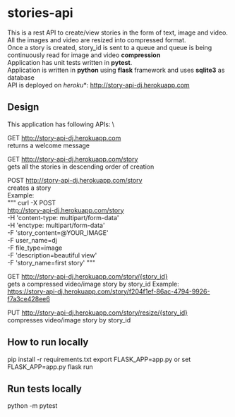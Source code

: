 # stories-api
This is a rest API to create/view stories in the form of text, image and video. \
All the images and video are resized into compressed format. \
Once a story is created, story_id is sent to a queue and queue is being continuously read for image and video **compression** \
Application has unit tests written in **pytest**. \
Application is written in **python** using **flask** framework and uses **sqlite3** as database \
API is deployed on *heroku**: http://story-api-dj.herokuapp.com

## Design
This application has following APIs: \

GET http://story-api-dj.herokuapp.com \
returns a welcome message

GET http://story-api-dj.herokuapp.com/story \
gets all the stories in descending order of creation

POST http://story-api-dj.herokuapp.com/story \
creates a story \
Example: \
"""
curl -X POST \
   http://story-api-dj.herokuapp.com/story \
  -H 'content-type: multipart/form-data' \
  -H 'enctype: multipart/form-data' \
  -F 'story_content=@YOUR_IMAGE' \
  -F user_name=dj \
  -F file_type=image \
  -F 'description=beautiful view' \
  -F 'story_name=first story'
"""

GET http://story-api-dj.herokuapp.com/story/{story_id} \
gets a compressed video/image story by story_id
Example: \
https://story-api-dj.herokuapp.com/story/f204f1ef-86ac-4794-9926-f7a3ce428ee6


PUT http://story-api-dj.herokuapp.com/story/resize/{story_id} \
compresses video/image story by story_id

## How to run locally
pip install -r requirements.txt
export FLASK_APP=app.py or set FLASK_APP=app.py
flask run

## Run tests locally
python -m pytest